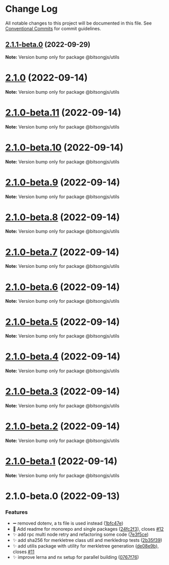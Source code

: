 # Change Log

All notable changes to this project will be documented in this file.
See [Conventional Commits](https://conventionalcommits.org) for commit guidelines.

## [2.1.1-beta.0](https://github.com/bitsongofficial/bitsongjs/compare/@bitsongjs/utils@2.1.0...@bitsongjs/utils@2.1.1-beta.0) (2022-09-29)

**Note:** Version bump only for package @bitsongjs/utils





# [2.1.0](https://github.com/bitsongofficial/bitsongjs/compare/@bitsongjs/utils@2.1.0-beta.11...@bitsongjs/utils@2.1.0) (2022-09-14)

**Note:** Version bump only for package @bitsongjs/utils





# [2.1.0-beta.11](https://github.com/bitsongofficial/bitsongjs/compare/@bitsongjs/utils@2.1.0-beta.10...@bitsongjs/utils@2.1.0-beta.11) (2022-09-14)

**Note:** Version bump only for package @bitsongjs/utils





# [2.1.0-beta.10](https://github.com/bitsongofficial/bitsongjs/compare/@bitsongjs/utils@2.1.0-beta.9...@bitsongjs/utils@2.1.0-beta.10) (2022-09-14)

**Note:** Version bump only for package @bitsongjs/utils





# [2.1.0-beta.9](https://github.com/bitsongofficial/bitsongjs/compare/@bitsongjs/utils@2.1.0-beta.8...@bitsongjs/utils@2.1.0-beta.9) (2022-09-14)

**Note:** Version bump only for package @bitsongjs/utils





# [2.1.0-beta.8](https://github.com/bitsongofficial/bitsongjs/compare/@bitsongjs/utils@2.1.0-beta.7...@bitsongjs/utils@2.1.0-beta.8) (2022-09-14)

**Note:** Version bump only for package @bitsongjs/utils





# [2.1.0-beta.7](https://github.com/bitsongofficial/bitsongjs/compare/@bitsongjs/utils@2.1.0-beta.6...@bitsongjs/utils@2.1.0-beta.7) (2022-09-14)

**Note:** Version bump only for package @bitsongjs/utils





# [2.1.0-beta.6](https://github.com/bitsongofficial/bitsongjs/compare/@bitsongjs/utils@2.1.0-beta.5...@bitsongjs/utils@2.1.0-beta.6) (2022-09-14)

**Note:** Version bump only for package @bitsongjs/utils





# [2.1.0-beta.5](https://github.com/bitsongofficial/bitsongjs/compare/@bitsongjs/utils@2.1.0-beta.4...@bitsongjs/utils@2.1.0-beta.5) (2022-09-14)

**Note:** Version bump only for package @bitsongjs/utils





# [2.1.0-beta.4](https://github.com/bitsongofficial/bitsongjs/compare/@bitsongjs/utils@2.1.0-beta.3...@bitsongjs/utils@2.1.0-beta.4) (2022-09-14)

**Note:** Version bump only for package @bitsongjs/utils





# [2.1.0-beta.3](https://github.com/bitsongofficial/bitsongjs/compare/@bitsongjs/utils@2.1.0-beta.2...@bitsongjs/utils@2.1.0-beta.3) (2022-09-14)

**Note:** Version bump only for package @bitsongjs/utils





# [2.1.0-beta.2](https://github.com/bitsongofficial/bitsongjs/compare/@bitsongjs/utils@2.1.0-beta.1...@bitsongjs/utils@2.1.0-beta.2) (2022-09-14)

**Note:** Version bump only for package @bitsongjs/utils





# [2.1.0-beta.1](https://github.com/bitsongofficial/bitsongjs/compare/@bitsongjs/utils@2.1.0-beta.0...@bitsongjs/utils@2.1.0-beta.1) (2022-09-14)

**Note:** Version bump only for package @bitsongjs/utils





# 2.1.0-beta.0 (2022-09-13)


### Features

* :heavy_minus_sign: removed dotenv, a ts file is used instead ([1bfc47e](https://github.com/bitsongofficial/bitsongjs/commit/1bfc47e5f083a4918d671420c6ad2c5a25c32ca1))
* :memo: Add readme for monorepo and single packages ([24fc2f3](https://github.com/bitsongofficial/bitsongjs/commit/24fc2f361e85d7b727b55a6e26c76f7b14e70512)), closes [#12](https://github.com/bitsongofficial/bitsongjs/issues/12)
* :sparkles: add rpc multi node retry and refactoring some code ([7e3f5ce](https://github.com/bitsongofficial/bitsongjs/commit/7e3f5cea87443aa146a64caeaa1531d5f1a8333a))
* :sparkles: add sha256 for merkletree class util and merkledrop tests ([2b35f39](https://github.com/bitsongofficial/bitsongjs/commit/2b35f39ed3efaee25bb26f92106f4534c6fb9fe3))
* :sparkles: add utilis package with utility for merkletree generation ([de08e9b](https://github.com/bitsongofficial/bitsongjs/commit/de08e9be2023249edf9288b6de01871853aee777)), closes [#11](https://github.com/bitsongofficial/bitsongjs/issues/11)
* :sparkles: improve lerna and nx setup for parallel building ([0767f76](https://github.com/bitsongofficial/bitsongjs/commit/0767f767acad32a6a10c54f3c19055a9ae337ac5))
